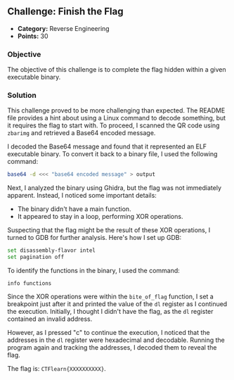 ## Challenge: Finish the Flag

- **Category:** Reverse Engineering
- **Points:** 30

### Objective

The objective of this challenge is to complete the flag hidden within a given executable binary.

### Solution

This challenge proved to be more challenging than expected. The README file provides a hint about using a Linux command to decode something, but it requires the flag to start with. To proceed, I scanned the QR code using `zbarimg` and retrieved a Base64 encoded message.

I decoded the Base64 message and found that it represented an ELF executable binary. To convert it back to a binary file, I used the following command:

```bash
base64 -d <<< "base64 encoded message" > output
```

Next, I analyzed the binary using Ghidra, but the flag was not immediately apparent. Instead, I noticed some important details:

- The binary didn't have a main function.
- It appeared to stay in a loop, performing XOR operations.

Suspecting that the flag might be the result of these XOR operations, I turned to GDB for further analysis. Here's how I set up GDB:

```bash
set disassembly-flavor intel
set pagination off
```

To identify the functions in the binary, I used the command:

```
info functions
```

Since the XOR operations were within the `bite_of_flag` function, I set a breakpoint just after it and printed the value of the `dl` register as I continued the execution. Initially, I thought I didn't have the flag, as the `dl` register contained an invalid address.

However, as I pressed "c" to continue the execution, I noticed that the addresses in the `dl` register were hexadecimal and decodable. Running the program again and tracking the addresses, I decoded them to reveal the flag.

The flag is: `CTFlearn{XXXXXXXXXX}`.
